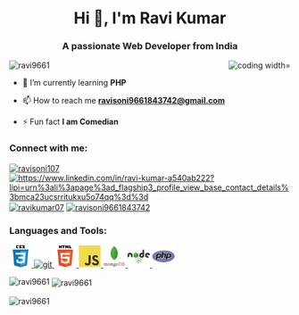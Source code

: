 <h1 align="center">Hi 👋, I'm Ravi Kumar</h1>
<h3 align="center">A passionate Web Developer from India</h3>
<img align="right" alt="coding width="400" src="https://www.cyanous.com/img/python3.gif"
<p align="left"> <img src="https://komarev.com/ghpvc/?username=ravi9661&label=Profile%20views&color=0e75b6&style=flat" alt="ravi9661" /> </p>

- 🌱 I’m currently learning **PHP**

- 📫 How to reach me **ravisoni9661843742@gmail.com**

- ⚡ Fun fact **I am Comedian**

<h3 align="left">Connect with me:</h3>
<p align="left">
<a href="https://twitter.com/ravisoni107" target="blank"><img align="center" src="https://raw.githubusercontent.com/rahuldkjain/github-profile-readme-generator/master/src/images/icons/Social/twitter.svg" alt="ravisoni107" height="30" width="40" /></a>
<a href="https://linkedin.com/in/https://www.linkedin.com/in/ravi-kumar-a540ab222?lipi=urn%3ali%3apage%3ad_flagship3_profile_view_base_contact_details%3bmca23ucsrritukxu5o74qq%3d%3d" target="blank"><img align="center" src="https://raw.githubusercontent.com/rahuldkjain/github-profile-readme-generator/master/src/images/icons/Social/linked-in-alt.svg" alt="https://www.linkedin.com/in/ravi-kumar-a540ab222?lipi=urn%3ali%3apage%3ad_flagship3_profile_view_base_contact_details%3bmca23ucsrritukxu5o74qq%3d%3d" height="30" width="40" /></a>
<a href="https://www.leetcode.com/ravikumar07" target="blank"><img align="center" src="https://raw.githubusercontent.com/rahuldkjain/github-profile-readme-generator/master/src/images/icons/Social/leet-code.svg" alt="ravikumar07" height="30" width="40" /></a>
<a href="https://auth.geeksforgeeks.org/user/ravisoni9661843742" target="blank"><img align="center" src="https://raw.githubusercontent.com/rahuldkjain/github-profile-readme-generator/master/src/images/icons/Social/geeks-for-geeks.svg" alt="ravisoni9661843742" height="30" width="40" /></a>
</p>

<h3 align="left">Languages and Tools:</h3>
<p align="left"> <a href="https://www.w3schools.com/css/" target="_blank" rel="noreferrer"> <img src="https://raw.githubusercontent.com/devicons/devicon/master/icons/css3/css3-original-wordmark.svg" alt="css3" width="40" height="40"/> </a> <a href="https://git-scm.com/" target="_blank" rel="noreferrer"> <img src="https://www.vectorlogo.zone/logos/git-scm/git-scm-icon.svg" alt="git" width="40" height="40"/> </a> <a href="https://www.w3.org/html/" target="_blank" rel="noreferrer"> <img src="https://raw.githubusercontent.com/devicons/devicon/master/icons/html5/html5-original-wordmark.svg" alt="html5" width="40" height="40"/> </a> <a href="https://developer.mozilla.org/en-US/docs/Web/JavaScript" target="_blank" rel="noreferrer"> <img src="https://raw.githubusercontent.com/devicons/devicon/master/icons/javascript/javascript-original.svg" alt="javascript" width="40" height="40"/> </a> <a href="https://www.mongodb.com/" target="_blank" rel="noreferrer"> <img src="https://raw.githubusercontent.com/devicons/devicon/master/icons/mongodb/mongodb-original-wordmark.svg" alt="mongodb" width="40" height="40"/> </a> <a href="https://nodejs.org" target="_blank" rel="noreferrer"> <img src="https://raw.githubusercontent.com/devicons/devicon/master/icons/nodejs/nodejs-original-wordmark.svg" alt="nodejs" width="40" height="40"/> </a> <a href="https://www.php.net" target="_blank" rel="noreferrer"> <img src="https://raw.githubusercontent.com/devicons/devicon/master/icons/php/php-original.svg" alt="php" width="40" height="40"/> </a> </p>

<p><img align="left" src="https://github-readme-stats.vercel.app/api/top-langs?username=ravi9661&show_icons=true&locale=en&layout=compact" alt="ravi9661" /></p>

<p>&nbsp;<img align="center" src="https://github-readme-stats.vercel.app/api?username=ravi9661&show_icons=true&locale=en" alt="ravi9661" /></p>

<p><img align="center" src="https://github-readme-streak-stats.herokuapp.com/?user=ravi9661&" alt="ravi9661" /></p>
